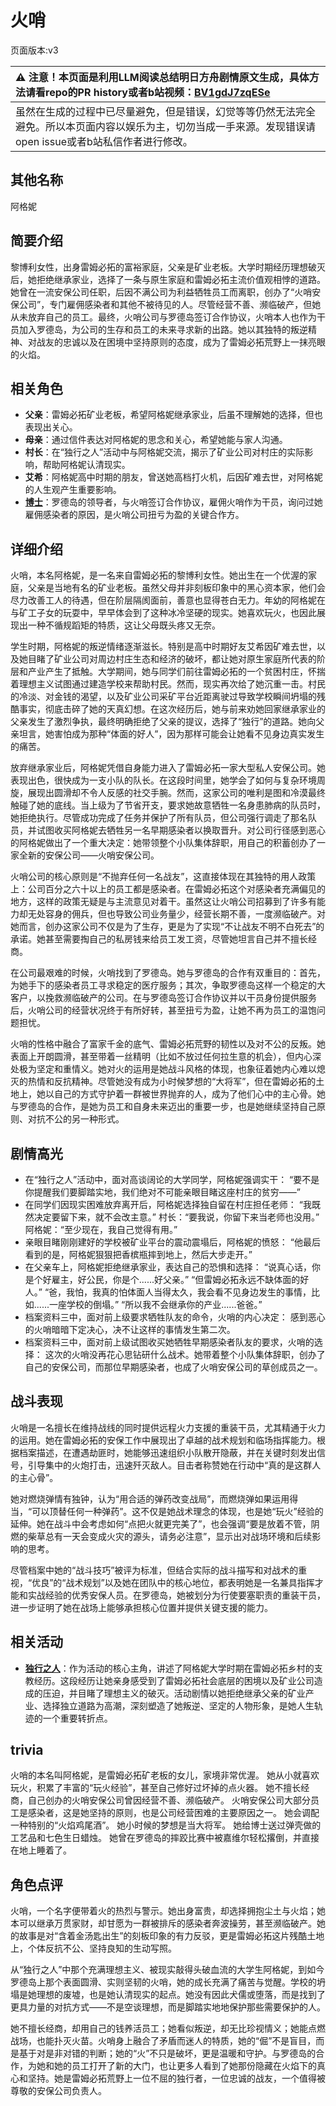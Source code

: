 # 火哨
页面版本:v3
 

| :warning: 注意！本页面是利用LLM阅读总结明日方舟剧情原文生成，具体方法请看repo的PR history或者b站视频：[BV1gdJ7zqESe](https://www.bilibili.com/video/BV1gdJ7zqESe/)         |
|:----------------------------|
| 虽然在生成的过程中已尽量避免，但是错误，幻觉等等仍然无法完全避免。所以本页面内容以娱乐为主，切勿当成一手来源。发现错误请open issue或者b站私信作者进行修改。|



## 其他名称
阿格妮
## 简要介绍
黎博利女性，出身雷姆必拓的富裕家庭，父亲是矿业老板。大学时期经历理想破灭后，她拒绝继承家业，选择了一条与原生家庭和雷姆必拓主流价值观相悖的道路。她曾在一流安保公司任职，后因不满公司为利益牺牲员工而离职，创办了“火哨安保公司”，专门雇佣感染者和其他不被待见的人。尽管经营不善、濒临破产，但她从未放弃自己的员工。最终，火哨公司与罗德岛签订合作协议，火哨本人也作为干员加入罗德岛，为公司的生存和员工的未来寻求新的出路。她以其独特的叛逆精神、对战友的忠诚以及在困境中坚持原则的态度，成为了雷姆必拓荒野上一抹亮眼的火焰。
## 相关角色
-   **父亲**：雷姆必拓矿业老板，希望阿格妮继承家业，后虽不理解她的选择，但也表现出关心。
-   **母亲**：通过信件表达对阿格妮的思念和关心，希望她能与家人沟通。
-   **村长**：在“独行之人”活动中与阿格妮交流，揭示了矿业公司对村庄的实际影响，帮助阿格妮认清现实。
-   **艾希**：阿格妮高中时期的朋友，曾送她高档打火机，后因矿难去世，对阿格妮的人生观产生重要影响。
-   **[博士](extended_char_bo_shi.md)**：罗德岛的领导者，与火哨签订合作协议，雇佣火哨作为干员，询问过她雇佣感染者的原因，是火哨公司扭亏为盈的关键合作方。
## 详细介绍
火哨，本名阿格妮，是一名来自雷姆必拓的黎博利女性。她出生在一个优渥的家庭，父亲是当地有名的矿业老板。虽然父母并非刻板印象中的黑心资本家，他们会尽力改善工人的待遇，但在阶层隔阂面前，善意也显得苍白无力。年幼的阿格妮在与矿工子女的玩耍中，早早体会到了这种冰冷坚硬的现实。她喜欢玩火，也因此展现出一种不循规蹈矩的特质，这让父母既头疼又无奈。

学生时期，阿格妮的叛逆情绪逐渐滋长。特别是高中时期好友艾希因矿难去世，以及她目睹了矿业公司对周边村庄生态和经济的破坏，都让她对原生家庭所代表的阶层和产业产生了抵触。大学期间，她与同学们前往雷姆必拓的一个贫困村庄，怀揣着理想主义试图通过建造学校来帮助村民。然而，现实再次给了她沉重一击。村民的冷淡、对金钱的渴望，以及矿业公司采矿平台近距离驶过导致学校瞬间坍塌的残酷事实，彻底击碎了她的天真幻想。在这次经历后，她与前来劝她回家继承家业的父亲发生了激烈争执，最终明确拒绝了父亲的提议，选择了“独行”的道路。她向父亲坦言，她害怕成为那种“体面的好人”，因为那样可能会让她看不见身边真实发生的痛苦。

放弃继承家业后，阿格妮凭借自身能力进入了雷姆必拓一家大型私人安保公司。她表现出色，很快成为一支小队的队长。在这段时间里，她学会了如何与复杂环境周旋，展现出圆滑却不令人反感的社交手腕。然而，这家公司的唯利是图和冷漠最终触碰了她的底线。当上级为了节省开支，要求她故意牺牲一名身患肺病的队员时，她拒绝执行。尽管成功完成了任务并保护了所有队员，但公司强行调走了那名队员，并试图收买阿格妮去牺牲另一名早期感染者以换取晋升。对公司行径感到恶心的阿格妮做出了一个重大决定：她带领整个小队集体辞职，用自己的积蓄创办了一家全新的安保公司——火哨安保公司。

火哨公司的核心原则是“不抛弃任何一名战友”，这直接体现在其独特的用人政策上：公司百分之六十以上的员工都是感染者。在雷姆必拓这个对感染者充满偏见的地方，这样的政策无疑是与主流意见对着干。虽然这让火哨公司招募到了许多有能力却无处容身的佣兵，但也导致公司业务量少，经营长期不善，一度濒临破产。对她而言，创办这家公司不仅是为了生存，更是为了实现“不让战友不明不白死去”的承诺。她甚至需要掏自己的私房钱来给员工发工资，尽管她坦言自己并不擅长经商。

在公司最艰难的时候，火哨找到了罗德岛。她与罗德岛的合作有双重目的：首先，为她手下的感染者员工寻求稳定的医疗服务；其次，争取罗德岛这样一个稳定的大客户，以挽救濒临破产的公司。在与罗德岛签订合作协议并以干员身份提供服务后，火哨公司的经营状况终于有所好转，甚至扭亏为盈，让她不再为员工的温饱问题担忧。

火哨的性格中融合了富家千金的底气、雷姆必拓荒野的韧性以及对不公的反叛。她表面上开朗圆滑，甚至带着一丝精明（比如不放过任何拉生意的机会），但内心深处极为坚定和重情义。她对火的运用是她战斗风格的体现，也象征着她内心难以熄灭的热情和反抗精神。尽管她没有成为小时候梦想的“大将军”，但在雷姆必拓的土地上，她以自己的方式守护着一群被世界抛弃的人，成为了他们心中的主心骨。她与罗德岛的合作，是她为员工和自身未来迈出的重要一步，也是她继续坚持自己原则、对抗不公的另一种形式。
## 剧情高光
- 在“独行之人”活动中，面对高谈阔论的大学同学，阿格妮强调实干：
“要不是你提醒我们要脚踏实地，我们绝对不可能亲眼目睹这座村庄的贫穷——”
- 在同学们因现实困难放弃离开后，阿格妮选择独自留在村庄担任老师：
“我既然决定要留下来，就不会改主意。”
村长：“要我说，你留下来当老师也没用。”
阿格妮：“至少现在，我自己觉得有用。”
- 亲眼目睹刚刚建好的学校被矿业平台的震动震塌后，阿格妮的愤怒：
“他最后看到的是，阿格妮狠狠把香槟瓶摔到地上，然后大步走开。”
- 在父亲车上，阿格妮拒绝继承家业，表达自己的恐惧和选择：
“说真心话，你是个好雇主，好公民，你是个......好父亲。”
“但雷姆必拓永远不缺体面的好人。”
“爸，我怕，我真的怕体面人当得太久，我会看不见身边发生的事情，比如......一座学校的倒塌。”
“所以我不会继承你的产业......爸爸。”
- 档案资料三中，面对前上级要求牺牲队友的命令，火哨的内心决定：
感到恶心的火哨暗暗下定决心，决不让这样的事情发生第二次。
- 档案资料三中，面对前上级试图收买她牺牲早期感染者队友的要求，火哨的选择：
这次的火哨没再花心思钻研什么战术。她带着整个小队集体辞职，创办了自己的安保公司，而那位早期感染者，也成了火哨安保公司的草创成员之一。
## 战斗表现
火哨是一名擅长在维持战线的同时提供远程火力支援的重装干员，尤其精通于火力的运用。她在雷姆必拓的安保工作中展现出了卓越的战术规划和临场指挥能力。根据档案描述，在遭遇劫匪时，她能够迅速组织小队散开隐蔽，并在关键时刻发出信号，引导集中的火炮打击，迅速歼灭敌人。目击者称赞她在行动中“真的是这群人的主心骨”。

她对燃烧弹情有独钟，认为“用合适的弹药改变战局”，而燃烧弹如果运用得当，“可以顶替任何一种弹药”。这不仅是她战术理念的体现，也是她“玩火”经验的延伸。她在战斗中会考虑如何“点把火就更完美了”，也会强调“要是放着不管，阴燃的柴草总有一天会变成火灾的源头，请务必注意”，显示出对战场环境和后续影响的思考。

尽管档案中她的“战斗技巧”被评为标准，但结合实际的战斗描写和对战术的重视，“优良”的“战术规划”以及她在团队中的核心地位，都表明她是一名兼具指挥才能和实战经验的优秀安保人员。在罗德岛，她被划分为行使要塞职责的重装干员，进一步证明了她在战场上能够承担核心位置并提供关键支援的能力。
## 相关活动
-   **[独行之人](../stories/story_firwhl_set_1.md)**：作为活动的核心主角，讲述了阿格妮大学时期在雷姆必拓乡村的支教经历。这段经历让她亲身感受到了雷姆必拓社会底层的困境以及矿业公司造成的压迫，并目睹了理想主义的破灭。活动剧情以她拒绝继承父亲的矿业产业、选择独立道路为高潮，深刻塑造了她叛逆、坚定的人物形象，是她人生轨迹的一个重要转折点。
## trivia
火哨的本名叫阿格妮，是雷姆必拓矿老板的女儿，家境非常优渥。
她从小就喜欢玩火，积累了丰富的“玩火经验”，甚至自己修好过坏掉的点火器。
她不擅长经商，自己创办的火哨安保公司曾因经营不善、濒临破产。
火哨安保公司大部分员工是感染者，这是她坚持的原则，也是公司经营困难的主要原因之一。
她会调配一种特别的“火焰鸡尾酒”。
她小时候的梦想是当大将军。
她给博士送过弹壳做的工艺品和七色生日蜡烛。
她曾在罗德岛的摔跤比赛中被嘉维尔轻松撂倒，并直接在地上睡着了。
## 角色点评
火哨，一个名字便带着火的热烈与警示。她出身富贵，却选择拥抱尘土与火焰；她本可以继承万贯家财，却甘愿为一群被排斥的感染者奔波操劳，甚至濒临破产。她的故事是对“含着金汤匙出生”的刻板印象的有力反驳，更是雷姆必拓这片残酷土地上，个体反抗不公、坚持良知的生动写照。

从“独行之人”中那个充满理想主义、被现实敲得头破血流的大学生阿格妮，到如今罗德岛上那个表面圆滑、实则坚韧的火哨，她的成长充满了痛苦与觉醒。学校的坍塌是她理想的废墟，也是她认清现实的起点。她没有因此犬儒或堕落，而是找到了更具力量的对抗方式——不是空谈理想，而是脚踏实地地保护那些需要保护的人。

她不擅长经商，却用自己的钱养活员工；她看似叛逆，却无比珍视情义；她能点燃战场，也能扑灭火苗。火哨身上融合了矛盾而迷人的特质，她的“倔”不是盲目，而是基于对是非对错的判断；她的“火”不只是破坏，更是温暖和守护。与罗德岛的合作，为她和她的员工打开了新的大门，也让更多人看到了她那份隐藏在火焰下的真心和坚持。她是雷姆必拓荒野上一位不屈的独行者，一位忠诚的战友，一个值得被尊敬的安保公司负责人。